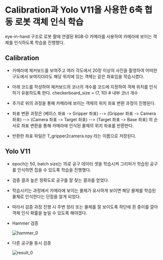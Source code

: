 # Calibration과 Yolo V11을 사용한 6축 협동 로봇 객체 인식 학습

eye-in-hand 구조로 로봇 팔에 연결된 RGB-D 카메라를 사용하여 카메라에 보이는 객체를 인식하도록 학습을 진행했다.

## Calibration

- 카메라에 체커보드를 보여주고 여러 각도에서 20장 이상의 사진을 촬영하여 어떠한 구도에서 보여지더라도 해당 위치에 있는 객체는 같은 좌표임을 학습시켰다.
- 아래 코드를 작성하여 체커보드의 코너의 개수를 코드에 지정하여 객체 위치를 인식하기 유용하도록 한다.
   checkerboard_size = (7, 10)  # 내부 코너 개수

- 추가로 위의 과정을 통해 카메라에 보이는 객체의 위치 좌표 변환 과정이 진행된다.
- 좌표 변환 과정은 (베이스 좌표 -> Gripper 좌표) --> (Gripper 좌표 -> Camera 좌표) --> (Camera 좌표 -> Target 좌표) --> (Target 좌표 -> Base 좌표) 의 순서로 좌표 변환을 통해 카메라에 인식된 물체의 위치 좌표를 반환한다.
- 반환한 좌표 파일은 T_gripper2camera.npy 라는 이름으로 저장된다.

## Yolo V11
- epoch는 50, batch size는 15로 공구 데이터 셋을 학습시켜 그리퍼가 학습된 공구를 인식하면 집을 수 있도록 학습을 진행했다.
- 검증 결과 높은 정확도로 공구를 잘 찾는 결과를 얻었다.
- 학습시키는 과정에서 카메라에 보이는 물체가 유사하게 보이면 해당 물체를 학습된 물체로 인식한다는 단점을 알게 되었다.
- 따라서 검증 과정 진행 시 주변 정리 또는 물체를 잘 보이도록 하단에 흰 종이를 깔아 객체 인식 확률을 높일 수 있도록 해야겠다.


- Hammer 검증

  ![hammer_0](https://github.com/user-attachments/assets/91f10c50-27f3-43ab-bd18-97163a05f809)

- 다른 공구들 동시 검증

  ![result_0](https://github.com/user-attachments/assets/678db2e8-5218-4c78-8529-8538b8bcff0c)
